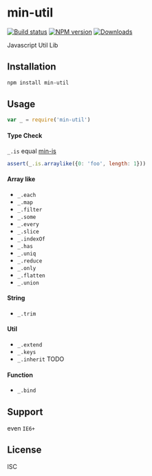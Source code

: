 min-util
===

[![Build status][travis-image]][travis-url]
[![NPM version][npm-image]][npm-url]
[![Downloads][downloads-image]][downloads-url]

Javascript Util Lib

Installation
---

```sh
npm install min-util
```

Usage
---

```js
var _ = require('min-util')
```

#### Type Check

`_.is` equal [min-is](https://github.com/chunpu/min-is)

```js
assert(_.is.arraylike({0: 'foo', length: 1}))
```

#### Array like

- `_.each`
- `_.map`
- `_.filter`
- `_.some`
- `_.every`
- `_.slice`
- `_.indexOf`
- `_.has`
- `_.uniq`
- `_.reduce`
- `_.only`
- `_.flatten`
- `_.union`


#### String

- `_.trim`


#### Util

- `_.extend`
- `_.keys`
- `_.inherit` TODO

#### Function

- `_.bind`


Support
---


even `IE6+`

License
---

ISC

[npm-image]: https://img.shields.io/npm/v/min-util.svg?style=flat-square
[npm-url]: https://npmjs.org/package/min-util
[travis-image]: https://img.shields.io/travis/chunpu/min-util.svg?style=flat-square
[travis-url]: https://travis-ci.org/chunpu/min-util
[downloads-image]: http://img.shields.io/npm/dm/min-util.svg?style=flat-square
[downloads-url]: https://npmjs.org/package/min-util
